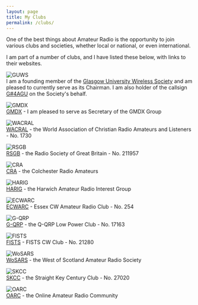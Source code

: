 ```yaml
---
layout: page
title: My Clubs
permalink: /clubs/
---
```


One of the best things about Amateur Radio is the opportunity to join various clubs and societies, whether local or national, or even international.

I am part of a number of clubs, and I have listed these below, with links to their websites.

![GUWS](images/GUWS_Logo.png)
<br> I am a founding member of the [Glasgow University Wireless Society](https://www.mm0wsg.radio) and am pleased to currently serve as its Chairman. I am also holder of the callsign [G#4AGU](https://www.qrz.com/db/gs4agu) on the Society's behalf.

![GMDX](images/gmdxLogo.png)
<br>[GMDX](https://www.gmdx.org.uk/) - I am pleased to serve as Secretary of the GMDX Group

![WACRAL](images/8adf3-lapel_pin.png)
<br>[WACRAL](https://http://www.wacral.org/) - the World Association of Christian Radio Amateurs and Listeners - No. 1730

![RSGB](images/a8a88-rsgb.png)
<br>[RSGB](https://www.rsgb.org) - the Radio Society of Great Britain - No. 211957

![CRA](images/b44ff-cra.jpg)
<br>[CRA](http://www.g3co.uk/) - the Colchester Radio Amateurs

![HARIG](images/4386a-harig.gif)
<br>[HARIG](http://harig.org.uk/) - the Harwich Amateur Radio Interest Group

![ECWARC](images/25947-ecwarc.jpg)
<br>[ECWARC](https://essexcw.uk/) - Essex CW Amateur Radio Club - No. 254

![G-QRP](images/e9f19-gqrp.jpeg)
<br>[G-QRP](http://www.gqrp.com/index.htm) - the Q-QRP Low Power Club - No. 17163

![FISTS](images/7fbce-fists.jpg)
<br>[FISTS](http://fists.co.uk/) - FISTS CW Club - No. 21280

![WoSARS](images/55890-wosars.jpg)
<br>[WoSARS](https://wosars.club/) - the West of Scotland Amateur Radio Society

![SKCC](images/81376-skcc-logo-1.gif)
<br>[SKCC](http://www.skccgroup.com/) - the Straight Key Century Club - No. 27020

![OARC](images/oarcboth-3.png)
<br>[OARC](https://www.oarc.uk/) - the Online Amateur Radio Community
